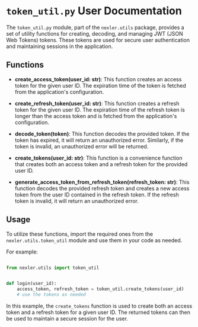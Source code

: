 # `token_util.py` User Documentation

The `token_util.py` module, part of the `nexler.utils` package, provides a set of utility functions for creating, decoding, and managing JWT (JSON Web Tokens) tokens. These tokens are used for secure user authentication and maintaining sessions in the application. 

## Functions

- **create_access_token(user_id: str)**: This function creates an access token for the given user ID. The expiration time of the token is fetched from the application's configuration.

- **create_refresh_token(user_id: str)**: This function creates a refresh token for the given user ID. The expiration time of the refresh token is longer than the access token and is fetched from the application's configuration.

- **decode_token(token)**: This function decodes the provided token. If the token has expired, it will return an unauthorized error. Similarly, if the token is invalid, an unauthorized error will be returned.

- **create_tokens(user_id: str)**: This function is a convenience function that creates both an access token and a refresh token for the provided user ID.

- **generate_access_token_from_refresh_token(refresh_token: str)**: This function decodes the provided refresh token and creates a new access token from the user ID contained in the refresh token. If the refresh token is invalid, it will return an unauthorized error.

## Usage

To utilize these functions, import the required ones from the `nexler.utils.token_util` module and use them in your code as needed.

For example:

```python

from nexler.utils import token_util


def login(user_id):
    access_token, refresh_token = token_util.create_tokens(user_id)
    # use the tokens as needed
```

In this example, the `create_tokens` function is used to create both an access token and a refresh token for a given user ID. The returned tokens can then be used to maintain a secure session for the user.